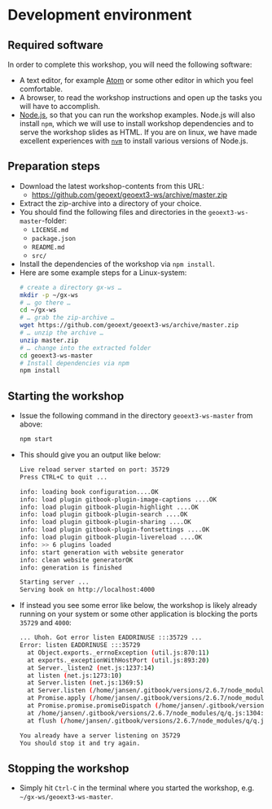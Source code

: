 # Development environment

## Required software

In order to complete this workshop, you will need the following software:

* A text editor, for example [Atom](https://atom.io/) or some other editor in
  which you feel comfortable.
* A browser, to read the workshop instructions and open up the tasks you will
  have to accomplish.
* [Node.js](https://nodejs.org/en/), so that you can run the workshop examples.
  Node.js will also install `npm`, which we will use to install workshop
  dependencies and to serve the workshop slides as HTML. If you are on linux,
  we have made excellent experiences with [`nvm`](https://github.com/creationix/nvm#node-version-manager---)
  to install various versions of Node.js.

## Preparation steps

* Download the latest workshop-contents from this URL:
  * https://github.com/geoext/geoext3-ws/archive/master.zip
* Extract the zip-archive into a directory of your choice.
* You should find the following files and directories in the
`geoext3-ws-master`-folder:
  * `LICENSE.md`
  * `package.json`
  * `README.md`
  * `src/`
* Install the dependencies of the workshop via `npm install`.
* Here are some example steps for a Linux-system:
  ```bash
  # create a directory gx-ws …
  mkdir -p ~/gx-ws
  # … go there …
  cd ~/gx-ws
  # … grab the zip-archive …
  wget https://github.com/geoext/geoext3-ws/archive/master.zip
  # … unzip the archive …
  unzip master.zip
  # … change into the extracted folder
  cd geoext3-ws-master
  # Install dependencies via npm
  npm install
  ```

## Starting the workshop

* Issue the following command in the directory `geoext3-ws-master`
  from above:
  ```bash
  npm start
  ```
* This should give you an output like below:
  ```bash
  Live reload server started on port: 35729
  Press CTRL+C to quit ...

  info: loading book configuration....OK
  info: load plugin gitbook-plugin-image-captions ....OK
  info: load plugin gitbook-plugin-highlight ....OK
  info: load plugin gitbook-plugin-search ....OK
  info: load plugin gitbook-plugin-sharing ....OK
  info: load plugin gitbook-plugin-fontsettings ....OK
  info: load plugin gitbook-plugin-livereload ....OK
  info: >> 6 plugins loaded
  info: start generation with website generator
  info: clean website generatorOK
  info: generation is finished

  Starting server ...
  Serving book on http://localhost:4000
  ```
* If instead you see some error like below, the workshop is likely already
  running on your system or some other application is blocking the ports
  `35729` and `4000`:
  ```bash
  ... Uhoh. Got error listen EADDRINUSE :::35729 ...
  Error: listen EADDRINUSE :::35729
    at Object.exports._errnoException (util.js:870:11)
    at exports._exceptionWithHostPort (util.js:893:20)
    at Server._listen2 (net.js:1237:14)
    at listen (net.js:1273:10)
    at Server.listen (net.js:1369:5)
    at Server.listen (/home/jansen/.gitbook/versions/2.6.7/node_modules/tiny-lr/lib/server.js:164:15)
    at Promise.apply (/home/jansen/.gitbook/versions/2.6.7/node_modules/q/q.js:1078:26)
    at Promise.promise.promiseDispatch (/home/jansen/.gitbook/versions/2.6.7/node_modules/q/q.js:741:41)
    at /home/jansen/.gitbook/versions/2.6.7/node_modules/q/q.js:1304:14
    at flush (/home/jansen/.gitbook/versions/2.6.7/node_modules/q/q.js:108:17)

  You already have a server listening on 35729
  You should stop it and try again.
  ```

## Stopping the workshop

* Simply hit `Ctrl-C` in the terminal where you started the workshop, e.g.
  `~/gx-ws/geoext3-ws-master`.

